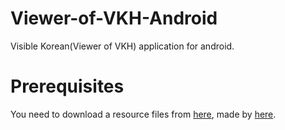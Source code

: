 # Viewer-of-VKH-Android
Visible Korean(Viewer of VKH) application for android. 

# Prerequisites

You need to download a resource files from [here](http://anatomy.dongguk.ac.kr/vkh/Browsing_software_(Male_whole_body_female_whole_body_male_head_female_pelvis)(ver.2).zip), made by [here](http://vkh.ajou.ac.kr/).
